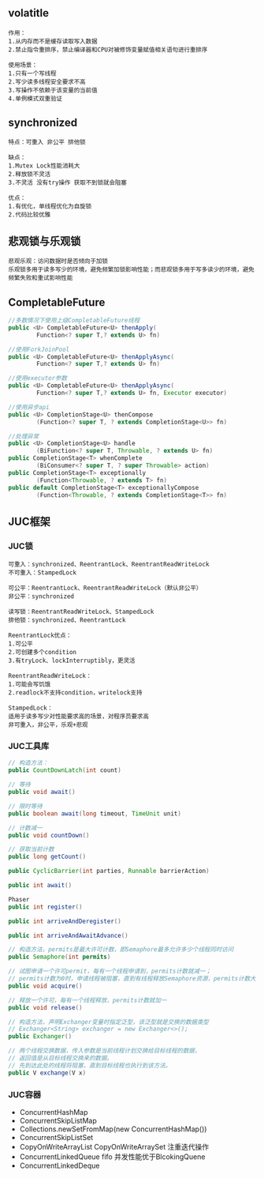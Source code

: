 #

## volatitle

```block
作用：
1.从内存而不是缓存读取写入数据
2.禁止指令重排序，禁止编译器和CPU对被修饰变量赋值相关语句进行重排序

使用场景：
1.只有一个写线程
2.写少读多线程安全要求不高
3.写操作不依赖于该变量的当前值
4.单例模式双重验证
```

## synchronized

```block
特点：可重入 非公平 排他锁

缺点：
1.Mutex Lock性能消耗大
2.释放锁不灵活
3.不灵活 没有try操作 获取不到锁就会阻塞

优点：
1.有优化，单线程优化为自旋锁
2.代码比较优雅
```

## 悲观锁与乐观锁

```block
悲观乐观：访问数据时是否倾向于加锁
乐观锁多用于读多写少的环境，避免频繁加锁影响性能；而悲观锁多用于写多读少的环境，避免频繁失败和重试影响性能
```

## CompletableFuture

```java
//多数情况下使用上级CompletableFuture线程
public <U> CompletableFuture<U> thenApply(
        Function<? super T,? extends U> fn)

//使用ForkJoinPool
public <U> CompletableFuture<U> thenApplyAsync(
        Function<? super T,? extends U> fn)

//使用executor参数
public <U> CompletableFuture<U> thenApplyAsync(
        Function<? super T,? extends U> fn, Executor executor)

//使用异步api
public <U> CompletionStage<U> thenCompose
        (Function<? super T, ? extends CompletionStage<U>> fn)

//处理异常
public <U> CompletionStage<U> handle
        (BiFunction<? super T, Throwable, ? extends U> fn)
public CompletionStage<T> whenComplete
        (BiConsumer<? super T, ? super Throwable> action)
public CompletionStage<T> exceptionally
        (Function<Throwable, ? extends T> fn)
public default CompletionStage<T> exceptionallyCompose
        (Function<Throwable, ? extends CompletionStage<T>> fn)
```

## JUC框架

### JUC锁

```block
可重入：synchronized、ReentrantLock、ReentrantReadWriteLock
不可重入：StampedLock

可公平：ReentrantLock、ReentrantReadWriteLock（默认非公平）
非公平：synchronized

读写锁：ReentrantReadWriteLock、StampedLock
排他锁：synchronized、ReentrantLock

ReentrantLock优点：
1.可公平
2.可创建多个condition
3.有tryLock、lockInterruptibly，更灵活

ReentrantReadWriteLock：
1.可能会写饥饿
2.readlock不支持condition，writelock支持

StampedLock：
适用于读多写少对性能要求高的场景，对程序员要求高
非可重入，非公平，乐观+悲观
```

### JUC工具库

```java
// 构造方法：
public CountDownLatch(int count)

// 等待
public void await()

// 限时等待
public boolean await(long timeout, TimeUnit unit)

// 计数减一
public void countDown()

// 获取当前计数
public long getCount()
```

```java
public CyclicBarrier(int parties, Runnable barrierAction)

public int await()
```

```java
Phaser
public int register()

public int arriveAndDeregister()

public int arriveAndAwaitAdvance() 
```

```java
// 构造方法，permits是最大许可计数，即Semaphore最多允许多少个线程同时访问
public Semaphore(int permits)

// 试图申请一个许可permit，每有一个线程申请到，permits计数就减一；
// permits计数为0时，申请线程被阻塞，直到有线程释放Semaphore资源，permits计数大于0了，被阻塞的线程会重新竞争Semaphore资源
public void acquire()

// 释放一个许可，每有一个线程释放，permits计数就加一
public void release()
```

```java
// 构造方法，声明Exchanger变量时指定泛型，该泛型就是交换的数据类型
// Exchanger<String> exchanger = new Exchanger<>();
public Exchanger()

// 两个线程交换数据，传入参数是当前线程计划交换给目标线程的数据，
// 返回值是从目标线程交换来的数据。
// 先到达此处的线程将阻塞，直到目标线程也执行到该方法。
public V exchange(V x)
```

### JUC容器

- ConcurrentHashMap
- ConcurrentSkipListMap
- Collections.newSetFromMap(new ConcurrentHashMap())
- ConcurrentSkipListSet
- CopyOnWriteArrayList CopyOnWriteArraySet 注重迭代操作
- ConcurrentLinkedQueue fifo 并发性能优于BlcokingQuene
- ConcurrentLinkedDeque
